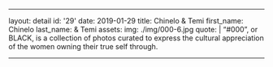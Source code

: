 ---
layout: detail
id: '29'
date: 2019-01-29
title: Chinelo & Temi
first_name: Chinelo 
last_name: & Temi
assets:
  img: ./img/000-6.jpg
quote: |
  “#000”, or BLACK, is a collection of photos curated to express the cultural appreciation of the women owning their true self through.
 
 ---
